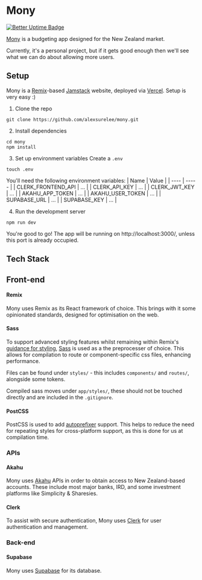 # Mony

[![Better Uptime Badge](https://betteruptime.com/status-badges/v1/monitor/hiht.svg)](https://betteruptime.com/?utm_source=status_badge)

[Mony](https://mony.co.nz/) is a budgeting app designed for the New Zealand market.

Currently, it's a personal project, but if it gets good enough then we'll see what we can do about allowing more users.

## Setup

Mony is a [Remix](https://remix.run/)-based [Jamstack](https://jamstack.org/) website, deployed via [Vercel](https://vercel.com/). Setup is very easy :)

1. Clone the repo

```
git clone https://github.com/alexsurelee/mony.git
```

2. Install dependencies

```
cd mony
npm install
```

3. Set up environment variables
   Create a `.env`

```
touch .env
```

You'll need the following environment variables:
| Name | Value |
| ---- | ----- |
| CLERK_FRONTEND_API | ... |
| CLERK_API_KEY | ... |
| CLERK_JWT_KEY | ... |
| AKAHU_APP_TOKEN | ... |
| AKAHU_USER_TOKEN | ... |
| SUPABASE_URL | ... |
| SUPABASE_KEY | ... |

4. Run the development server

```
npm run dev
```

You're good to go! The app will be running on http://localhost:3000/, unless this port is already occupied.

## Tech Stack

## Front-end

#### Remix

Mony uses Remix as its React framework of choice. This brings with it some opinionated standards, designed for optimisation on the web.

#### Sass

To support advanced styling features whilst remaining within Remix's [guidance for styling](https://remix.run/docs/en/v1/guides/styling), [Sass](https://sass-lang.com/) is used as a the preprocesser of choice. This allows for compilation to route or component-specific css files, enhancing performance.

Files can be found under `styles/` - this includes `components/` and `routes/`, alongside some tokens.

Compiled sass moves under `app/styles/`, these should not be touched directly and are included in the `.gitignore`.

#### PostCSS

PostCSS is used to add [autoprefixer](https://github.com/postcss/autoprefixer) support. This helps to reduce the need for repeating styles for cross-platform support, as this is done for us at compilation time.

### APIs

#### Akahu

Mony uses [Akahu](https://www.akahu.nz/) APIs in order to obtain access to New Zealand-based accounts. These include most major banks, IRD, and some investment platforms like Simplicity & Sharesies.

#### Clerk

To assist with secure authentication, Mony uses [Clerk](https://clerk.dev/) for user authentication and management.

### Back-end

#### Supabase

Mony uses [Supabase](https://supabase.com/) for its database.
